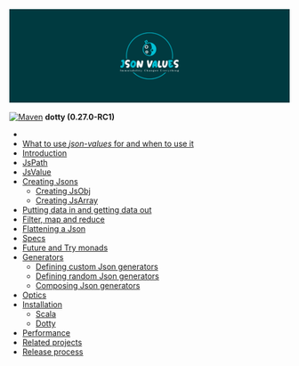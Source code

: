 <img src="./logo/package_twitter_if9bsyj4/color1/full/coverphoto/color1-white_logo_dark_background.png" alt="logo"/>


[![Maven](https://img.shields.io/maven-central/v/com.github.imrafaelmerino/json-dotty-values_0.27/4.0.0)](https://search.maven.org/artifact/com.github.imrafaelmerino/json-dotty-values_0.27/4.0.0/jar) **dotty (0.27.0-RC1)** 

- 
- [What to use _json-values_ for and when to use it](#whatfor)
- [Introduction](#introduction)
- [JsPath](#jspath)
- [JsValue](#jsvalue)
- [Creating Jsons](#creatingjson)
    - [Creating JsObj](#creatingjsonobj)
    - [Creating JsArray](#creatingjsonarray)
- [Putting data in and getting data out](#inout)
- [Filter, map and reduce](#filtermapreduce)
- [Flattening a Json](#flattening)
- [Specs](#specs)
- [Future and Try monads](#futureandtry)
- [Generators](#generators)
    - [Defining custom Json generators](#customgens)
    - [Defining random Json generators](#randomgens)
    - [Composing Json generators](#composing)
- [Optics](#optics)
- [Installation](#installation)
    - [Scala](#scala)
    - [Dotty](#dotty)
- [Performance](#performance)    
- [Related projects](#rp)
- [Release process](#release)

 